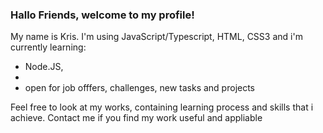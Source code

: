 ### Hallo Friends, welcome to my profile!

My name is Kris.
I'm using JavaScript/Typescript, HTML, CSS3 and i'm currently learning:
- Node.JS,
- 
- open for job offfers, challenges, new tasks and projects

Feel free to look at my works, containing learning process and skills that i achieve.
Contact me if you find my work useful and appliable


<!--
**krisbaranski/krisbaranski** is a ✨ _special_ ✨ repository because its `README.md` (this file) appears on your GitHub profile.

Here are some ideas to get you started:

- 🔭 I’m currently working on ...
- 🌱 I’m currently learning ...
- 👯 I’m looking to collaborate on ...
- 🤔 I’m looking for help with ...
- 💬 Ask me about ...
- 📫 How to reach me: ...
- 😄 Pronouns: ...
- ⚡ Fun fact: ...
-->
